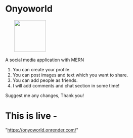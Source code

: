 # Onyoworld
&nbsp;&nbsp;&nbsp;&nbsp;&nbsp;&nbsp;&nbsp;<img src="https://github.com/Kreez81/Onyoworld/assets/110679627/6c148725-e831-4609-8656-f405dd129030.png"  width="100" >

A social media application with MERN
1. You can create your profile.
2. You can post images and text which you want to share.
3. You can add people as friends.
4. I will add comments and chat section in some time!

Suggest me any changes, Thank you!

# This is live -
"https://onyoworld.onrender.com/"

